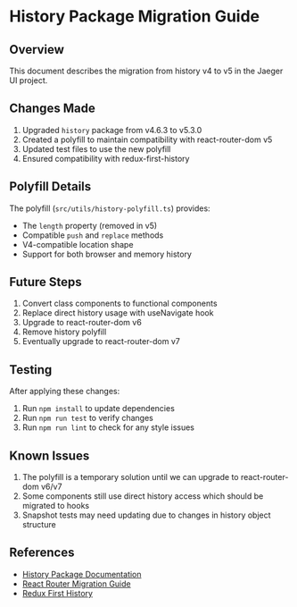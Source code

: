 # History Package Migration Guide

## Overview

This document describes the migration from history v4 to v5 in the Jaeger UI project.

## Changes Made

1. Upgraded `history` package from v4.6.3 to v5.3.0
2. Created a polyfill to maintain compatibility with react-router-dom v5
3. Updated test files to use the new polyfill
4. Ensured compatibility with redux-first-history

## Polyfill Details

The polyfill (`src/utils/history-polyfill.ts`) provides:
- The `length` property (removed in v5)
- Compatible `push` and `replace` methods
- V4-compatible location shape
- Support for both browser and memory history

## Future Steps

1. Convert class components to functional components
2. Replace direct history usage with useNavigate hook
3. Upgrade to react-router-dom v6
4. Remove history polyfill
5. Eventually upgrade to react-router-dom v7

## Testing

After applying these changes:
1. Run `npm install` to update dependencies
2. Run `npm run test` to verify changes
3. Run `npm run lint` to check for any style issues

## Known Issues

1. The polyfill is a temporary solution until we can upgrade to react-router-dom v6/v7
2. Some components still use direct history access which should be migrated to hooks
3. Snapshot tests may need updating due to changes in history object structure

## References

- [History Package Documentation](https://github.com/remix-run/history/tree/main/docs)
- [React Router Migration Guide](https://reactrouter.com/docs/en/v6/upgrading/v5)
- [Redux First History](https://github.com/salvoravida/redux-first-history)